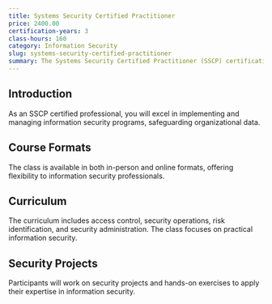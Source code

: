 ```yaml
---
title: Systems Security Certified Practitioner
price: 2400.00
certification-years: 3
class-hours: 160
category: Information Security
slug: systems-security-certified-practitioner
summary: The Systems Security Certified Practitioner (SSCP) certification is designed for professionals in information security roles. This comprehensive class covers access control, security operations, and risk identification. It equips candidates with the skills needed to implement and manage information security programs.
---
```


## Introduction

As an SSCP certified professional, you will excel in implementing and managing information security programs, safeguarding organizational data.

## Course Formats

The class is available in both in-person and online formats, offering flexibility to information security professionals.

## Curriculum

The curriculum includes access control, security operations, risk identification, and security administration. The class focuses on practical information security.

## Security Projects

Participants will work on security projects and hands-on exercises to apply their expertise in information security.

